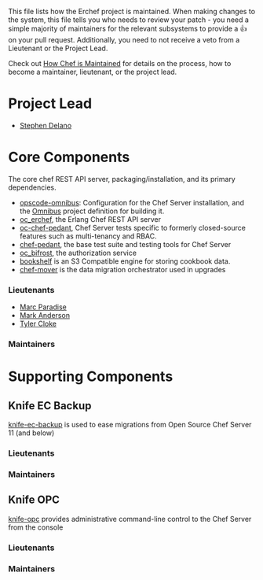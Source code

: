 
This file lists how the Erchef project is maintained. When making changes to the system,
this file tells you who needs to review your patch - you need a simple majority of
maintainers for the relevant subsystems to provide a :+1: on your pull request. Additionally,
you need to not receive a veto from a Lieutenant or the Project Lead.

Check out [How Chef is Maintained](https://github.com/opscode/chef-rfc/blob/master/rfc030-maintenance-policy.md#how-the-project-is-maintained) for details on
the process, how to become a maintainer, lieutenant, or the project lead.

# Project Lead

* [Stephen Delano](http://github.com/sdelano)

# Core Components

The core chef REST API server, packaging/installation,  and its primary dependencies.

* [opscode-omnibus](http://github.com/opscode/opscode-omnibus): Configuration for the Chef Server installation, and the [Omnibus](http://github.com/opscode/omnibus) project definition for building it.
* [oc_erchef](http://github.com/opscode/oc_erchef), the Erlang Chef REST API server
* [oc-chef-pedant](http://github.com/opscode/oc-chef-pedant), Chef Server tests specific to formerly closed-source features such as multi-tenancy and RBAC.
* [chef-pedant](http://github.com/opscode/chef-pedant), the base test suite and testing tools for Chef Server
* [oc_bifrost](http://github.com/opscode/oc_bifrost), the authorization service
* [bookshelf](http://github.com/opscode/bookshelf) is an S3 Compatible engine for storing cookbook data.
* [chef-mover](http://github.com/opscode/chef-mover) is the data migration orchestrator used in upgrades

### Lieutenants

* [Marc Paradise](http://github.com/marcparadise)
* [Mark Anderson](http://github.com/manderson26)
* [Tyler Cloke](http://github.com/tylercloke)

### Maintainers

# Supporting Components

## Knife EC Backup

[knife-ec-backup](http://github.com/opscode/knife-ec-backup) is used to ease migrations from Open Source Chef Server 11 (and below)

### Lieutenants

### Maintainers

## Knife OPC

[knife-opc](http://github.com/opscode/knife-opc) provides  administrative command-line control to the Chef Server from the console

### Lieutenants

### Maintainers
